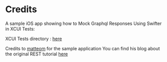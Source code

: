 # Credits
A sample iOS app showing how to Mock Graphql Responses Using Swifter in XCUI Tests:

XCUI Tests directory : [here](https://github.com/tadas-git/GraphQLXcuiMock/tree/master/XCUITests)



Credits to [matteom](https://github.com/matteom/TopQuestion) for the sample application
You can find his blog about the original REST tutorial [here](https://matteomanferdini.com/network-requests-rest-apis-ios-swift/)
